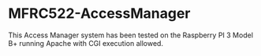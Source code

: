 # MFRC522-AccessManager

This Access Manager system has been tested on the Raspberry PI 3 Model B+ running Apache with CGI execution allowed.



<img scr="accessmanager_mainmenu.png"/>
